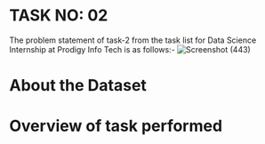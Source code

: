 # TASK NO: 02
The problem statement of task-2 from the task list for Data Science Internship at Prodigy Info Tech is as follows:-
![Screenshot (443)](https://github.com/Mili-sou/PRODIGY_DS_02/assets/155342372/d1b19f92-a713-485b-87d0-b4be23d9e80c)

# About the Dataset


# Overview of task performed

